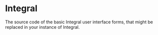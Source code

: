 # Integral
The source code of the basic Integral user interface forms, that might be replaced in your instance of Integral.
